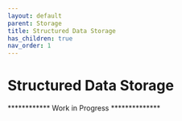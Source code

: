 ```yaml
---
layout: default
parent: Storage
title: Structured Data Storage
has_children: true
nav_order: 1
---
```



# Structured Data Storage

************ Work in Progress **************